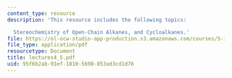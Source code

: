 ```yaml
---
content_type: resource
description: 'This resource includes the following topics:

  Stereochemistry of Open-Chain Alkanes, and Cycloalkanes.'
file: https://ol-ocw-studio-app-production.s3.amazonaws.com/courses/5-12-organic-chemistry-i-spring-2005/95f6b2ab91ef18105698853ad3cd1d76_lectures4_5.pdf
file_type: application/pdf
resourcetype: Document
title: lectures4_5.pdf
uid: 95f6b2ab-91ef-1810-5698-853ad3cd1d76
---
```

